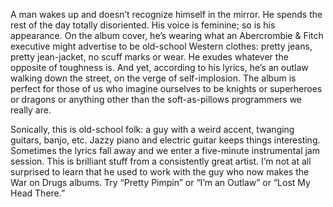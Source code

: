A man wakes up and doesn’t recognize himself in the mirror. He spends the rest of the day totally disoriented. His voice is feminine; so is his appearance. On the album cover, he’s wearing what an Abercrombie & Fitch executive might advertise to be old-school Western clothes: pretty jeans, pretty jean-jacket, no scuff marks or wear. He exudes whatever the opposite of toughness is. And yet, according to his lyrics, he’s an outlaw walking down the street, on the verge of self-implosion. The album is perfect for those of us who imagine ourselves to be knights or superheroes or dragons or anything other than the soft-as-pillows programmers we really are.

Sonically, this is old-school folk: a guy with a weird accent, twanging guitars, banjo, etc. Jazzy piano and electric guitar keeps things interesting. Sometimes the lyrics fall away and we enter a five-minute instrumental jam session. This is brilliant stuff from a consistently great artist. I’m not at all surprised to learn that he used to work with the guy who now makes the War on Drugs albums. Try “Pretty Pimpin” or “I’m an Outlaw” or “Lost My Head There.”
